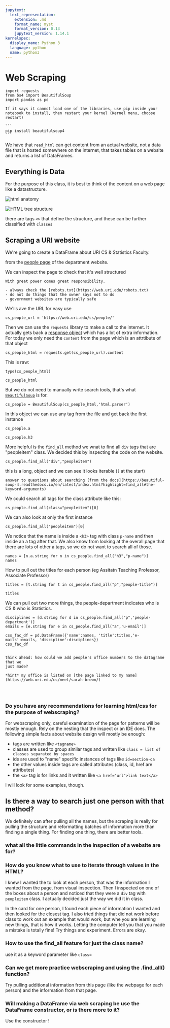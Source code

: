 ```yaml
---
jupytext:
  text_representation:
    extension: .md
    format_name: myst
    format_version: 0.13
    jupytext_version: 1.14.1
kernelspec:
  display_name: Python 3
  language: python
  name: python3
---
```


# Web Scraping

```{code-cell} ipython3
import requests
from bs4 import BeautifulSoup
import pandas as pd
```

````{warning}
If it says it cannot load one of the libraries, use pip inside your notebook to install, then restart your kernel (Kernel menu, choose restart)

```
pip install beautifulsoup4
```
````


We have that `read_html` can get content from an actual website, not a data file that is hosted somewhere on the internet, that takes tables on a website and returns a list of DataFrames.

## Everything is Data

For the purpose of this class, it is best to think of the content on a web page like a datastructure.  

![html anatomy](https://cdn2.hubspot.net/hub/53/file-1519188549-jpg/blog-files/webpage-setup.jpg)


![HTML tree structure](http://www.w3schools.com/js/pic_htmltree.gif)

there are tags `<>` that define the structure, and these can be further classified with `classes`

## Scraping a URI website


We're going to create a DataFrame about URI CS & Statistics Faculty.

from the [people page](https://web.uri.edu/cs/people/) of the department website.


We can inspect the page to check that it's well structured

```{warning}
With great power comes great responsibility.

- always check the [robots.txt](https://web.uri.edu/robots.txt)
- do not do things that the owner says not to do
- government websites are typically safe
```

We'lls ave the URL for easy use
```{code-cell} ipython3
cs_people_url = 'https://web.uri.edu/cs/people/'
```

Then we can use the `requests` library to make a call to the internet.  It actually gets back a [response object](https://requests.readthedocs.io/en/latest/api/#requests.Response) which has a lot of extra information.  For today we only need the `content` from the page which is an attrtibute of that object
```{code-cell} ipython3
cs_people_html = requests.get(cs_people_url).content
```

This is raw:
```{code-cell} ipython3
type(cs_people_html)
```

```{code-cell} ipython3
cs_people_html
```

But we do not need to manually write search tools, that's what [`BeautifulSoup`](https://beautiful-soup-4.readthedocs.io/en/latest/) is for.

```{code-cell} ipython3
cs_people = BeautifulSoup(cs_people_html,'html.parser')
```

In this object we can use any tag from the file and get back the first instance
```{code-cell} ipython3
cs_people.a
```

```{code-cell} ipython3
cs_people.h3
```

More helpful is the `find_all` method we wnat to find all `div` tags that are "peopleitem" class. We decided this by inspecting the code on the website.
```{code-cell} ipython3
cs_people.find_all("div","peopleitem")
```

this is a long, object and we can see it looks iterable (`[` at the start)

```{important}
answer to questions about searching [from the docs](https://beautiful-soup-4.readthedocs.io/en/latest/index.html?highlight=find_all#the-keyword-arguments)
```

We could search all tags for the class attribute like this:
```{code-cell} ipython3
cs_people.find_all(class="peopleitem")[0]
```

We can also look at only the first instance
```{code-cell} ipython3
cs_people.find_all("peopleitem")[0]
```

We notice that the name is inside a `<h3>` tag with class `p-name` and then inside an a tag after that.  We also know from looking at the overall page that there are lots of other a tags, so we do not want to search all of those.
```{code-cell} ipython3
names = [n.a.string for n in cs_people.find_all("h3","p-name")]
names
```

How to pull out the titles for each person (eg Assitatn Teaching Professor, Associate Professor)

```{code-cell} ipython3
titles = [t.string for t in cs_people.find_all("p","people-title")]
```

```{code-cell} ipython3
titles
```

We can pull out two more things, the people-department indicates who is CS & who is Statistics.
```{code-cell} ipython3
disciplines = [d.string for d in cs_people.find_all("p",'people-department')]
emails = [e.string for e in cs_people.find_all("a",'u-email')]
```

```{code-cell} ipython3
css_fac_df = pd.DataFrame({'name':names, 'title':titles,'e-mails':emails, 'discipline':disciplines})
css_fac_df
```


```{admonition}

think ahead: how could we add people's office numbers to the datagrame that we
just made?

*hint* my office is listed on [the page linked to my name](https://web.uri.edu/cs/meet/sarah-brown/)
```

```{code-cell} ipython3

```

```{code-cell} ipython3

```

```{code-cell} ipython3

```

### Do you have any recommendations for learning html/css for the purpose of webscraping?

For webscraping only, careful examination of the page for patterns will be mostly enough. Rely on the nesting that the inspect or an IDE does. The following simple facts about website design will mostly be enough:
- tags are written like `<tagname>`
- classes are used to group similar tags and written like `class = list of classes separated by spaces`
- ids are used to "name" specific instances of tags like `id=section-qa`
- the other values inside tags are called attributes (class, id, href are attributes)
- the `<a>` tag is for links and it written like `<a href="url">link text</a>`

I will look for some examples, though.

## Is there a way to search just one person with that method?

We definitely can after pulling all the names, but the scraping is really for pulling the structure and reformatting batches of information more than finding a single thing. For finding one thing, there are better tools.

### what all the little commands in the inspection of a website are for?

### How do you know what to use to iterate through values in the HTML?

I knew I wanted the to look at each person, that was the information I wanted from the page, from visual inspection.  Then I inspected on one of the boxes about a person and noticed that they were a `div` tag with `peopleitem` class.  I actually decided just the way we did it in class.  

In the card for one person, I found each piece of information I wanted and then looked for the closest tag.  I also tried things that did not work before class to work out an example that would work, but whe you are learning new things, that is how it works.  Letting the computer tell you that you made a mistake is totally fine! Try things and experiment. Errors are okay.  

### How to use the find_all feature for just the class name?
use it as a keyword parameter like `class=`

### Can we get more practice webscraping and using the .find_all() function?

Try pulling additional information from this page (like the webpage for each person) and the information from that page.

### Will making a DataFrame via web scraping be use the DataFrame constructor, or is there more to it?

Use the constructor !
